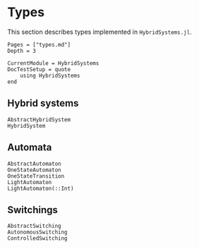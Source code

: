 # Types

This section describes types implemented in `HybridSystems.jl`.

```@contents
Pages = ["types.md"]
Depth = 3
```

```@meta
CurrentModule = HybridSystems
DocTestSetup = quote
    using HybridSystems
end
```

## Hybrid systems

```@docs
AbstractHybridSystem
HybridSystem
```

## Automata

```@docs
AbstractAutomaton
OneStateAutomaton
OneStateTransition
LightAutomaton
LightAutomaton(::Int)
```

## Switchings

```@docs
AbstractSwitching
AutonomousSwitching
ControlledSwitching
```
